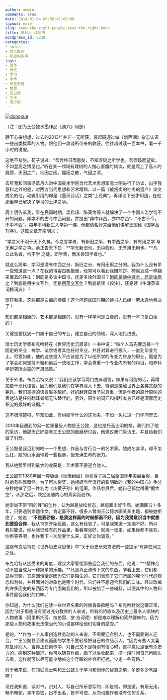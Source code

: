 ```yaml
---
author: admin
comments: true
date: 2014-01-04 06:56:41+00:00
layout: note
slug: know-the-right-people-read-the-right-book
title: 识对人 读对书
wordpress_id: 6229
categories:
- notes
- 文艺批评
- 非虚构叙事
tags:
- 创作
- 历史
- 学习
- 学术
- 布克哈特
- 智慧
- 王公懿
- 艺术
- 高士明
---
```


[![dongxue](http://www.baibanbao.net/wp-content/uploads/2014/01/dongxue-300x160.jpg)](http://www.baibanbao.net/wp-content/uploads/2014/01/dongxue.jpg)

（注：图为王公懿水墨作品《洞穴》局部）

静下心来想想，过去的2013年并非一无所获，最起码通过做《新西湖》杂志认识一些出类拔萃的人物。跟他们一席谈所带来的收获，往往超过读一百本书，看一千小时的讲座。

这绝不夸张。荀子说过：“吾尝终日而思矣，不知须臾之所学也。吾尝跂而望矣，不如登高之博见也。”听在某一领域有建树的人推心置腹的倾谈，就是爬上了高人的肩膀，天因之广，地因之阔，霾因之散，气因之清。

去年我和同事汤葛月人对中国美术学院当代艺术思想家高士明进行了访谈，出乎我意料之外的是，对西方当代思想和艺术精熟、以一篇《被叛卖的杜尚的遗产》论文成名的他，动辄引用的却是《蕙风诗话》之类“土经典”。再详谈下去才知道，在他那里早已解决了学习的土洋之争。

高士明告诉我，早在民国时期，梁启超、陈寅恪等人就解决了一个中国人治学绕不开的问题，即学术的古今中西问题，并提出“非中非西，亦中亦西”、“不古不今，不中不西”。每年本科新生入学第一课，他都请名师来给他们讲解王国维《国学丛刊序》。这篇文章开宗明义：

“学之义不明于天下久矣。今之言学者，有新旧之争，有中西之争，有有用之学 与无用之学之争。余正告天下曰：**学无新旧也，无中西也，无有用无用也。**凡立此名者，均不学 之徒。即学焉，而未尝知学者也。”

就这么简单，学习是没有中西之分、新旧之分、有用无用之分的。我为什么没有早一些知道这一点？在我的博客白板报里，经常可以看到我摊煎饼、榨臭豆腐一样翻来覆去的挣扎：到底是多读中国书，还是多读外国书？[到底是读中译本，还是读原文](http://www.baibanbao.net/creativewriting/2011/08/17/宁啃原版书，不读中译本/)？到底是用中文写作，还是[用英文写作](http://www.baibanbao.net/reader/2011/11/15/i-bought-these-books-to-train-myself-as-a-dog/)？到底是读《段注》，还是读《牛津英语词根词典》？

现在看来，这些都是白痴的烦恼！这个问题民国时期的读书人已经一劳永逸地解决了！

知识都是相通的，艺术都是相连的。没有一样学问是白费的，没有一本书是白读的！

关键是要找到一门属于自己的专业，建立自己的领地，深入地扎进去。

瑞士历史学家布克哈特在《世界历史沉思录》一书中说：“每个人首先要选择一个固定的专业：神学、法学或者其他任何专业，并且对其进行投入，一直到毕业为止。尽管如此，他的这些投入不应该是为了以他所学的专业为终身的职业，而是为了学会如何坚持不懈和前后一致地工作，学会尊重一个专业内所有的科目，培养科学研究所必需的严肃品质。”

关于外语，布克哈特又说：“我们应该学习两门古典语言，如果有可能的话，再增加若干现代语言，因为他们是我们在学界深入下去，特别是接触世界上各类文献的钥匙。我们掌握的语言越多越好。好的翻译应当予以尊重，但是作者的原汁原味的表达法是任何翻译者都无法替代的，另外，原作的词汇和措辞本身已经是深厚历史积淀的最好的证据。”

这不很清楚吗，早知如此，有纠结学什么的这功夫，不如一头扎进一门学问里去。

2013年我遇到的另一位重量级人物是王公懿，这也是托高士明的福，我们约了他的采访，他那天正好要参加王公懿的画展研讨会，他建议我们采访王，并且给我们做了引荐。

王公懿是我见到的唯一一个思想、作品与言行合一的艺术家。她成名甚早，却不怎么红，她的山水画带着一些粗暴，但充满生命的张力。

我从她那里得到最大的收获是：艺术家不要迎合他人。

王公懿在1980年因一套版画《秋瑾组画》而获得了第二届全国青年美展金奖，当时她有些飘飘然，为了再次得奖，她根据当年流行的张明敏的《我的中国心》争分夺秒地做了另一件名为《炎黄子孙》的组画，作品参展后，她自己都觉得很“假大空”，从那之后，决定追随内心的真实而创作。

她崇尚不带“目的性”的创作，认为越是放松状态，越能画出好作品。她画画五十多年，只要遇到命题作文，肯定画不好。很多人曾向王公懿求画某某主题，都被她拒绝了，她说：“**不是我骄傲，是我这样画的时候都画不好。因为我潜意识当中就想到要迎合你**，我从13岁开始绘画，这么有经验了，可是我知道一定画不好。所以我只能说，你从我已经有的作品里，看看哪张好，就挑一张走。如果你都不喜欢，你再等等吧，也许我下一次能变什么来，正好让你满意。”

这跟布克哈特在《世界历史深思录》中“关于历史研究方法的一些提示”有异曲同工之处。

布克哈特从接受者的角度，建议大家警惕那些迎合我们的东西。他说：“**精神劳动不应当成为一种简单的乐趣。**凡是真正流传下来的东西，乍看上去，它们都显得无聊，其原因恰恰是因为它们是陌生的。它们表现了它们所属的哪个时代的观念和利益，并且面对的对象也是哪个时代，它们并不想迎合我们的口味。经过改编的许多历史的东西因为专门面向我们的，所以被加了一些辅料，以便其中的人物和事件迎合我们的口味。”

你知道，为什么我们在读一些世界名著的时候昏昏欲睡吗？布克哈特说这很正常，因为“对于那些没有受过充分教育的人来说，所有的诗歌以及历史上最令人愉快的人物故事（阿里斯托芬、拉伯雷、堂·吉诃德）都是难以理解和索然寡味的，因为那些人物和故事无法像当代的小说那样给他们切身的感受。”

是的，**作为一个从事创造性劳动的人来说，不需要迎合别人，也不需要别人迎合。**王公懿甚至建议画画的学生不要轻易把自己的作品示人。“因为有些人太喜欢批评别人，当你正在创作中，对自己又不是特别有信心时，这种意见是很有杀伤力的。碰到这种情况，你可以随意作画，画了以后收起来，攒一段时间自己再回头去看，这样就可以尽可能少地被这个浮躁的社会所打扰，少走一些弯路。”

对于我来说，在领受高士明和王公懿关于学习和创作的智慧之前，多走多少弯路啊！

现在我知道，读对书，识对人，写自己所乐意写的，即是福，即是道。有用无用，畅不畅销，卖不卖钱，出不出名，皆不可控，从而也跟作者没有任何关系。

